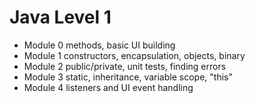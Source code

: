 # Java Level 1


* Module 0 methods, basic UI building
* Module 1 constructors, encapsulation, objects, binary
* Module 2 public/private, unit tests, finding errors
* Module 3 static, inheritance, variable scope, "this"
* Module 4 listeners and UI event handling